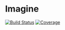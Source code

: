 # Imagine

[![Build Status](https://travis-ci.com/jjgomezcadenas/Imagine.jl.svg?branch=master)](https://travis-ci.com/jjgomezcadenas/Imagine.jl)
[![Coverage](https://codecov.io/gh/jjgomezcadenas/Imagine.jl/branch/master/graph/badge.svg)](https://codecov.io/gh/jjgomezcadenas/Imagine.jl)
